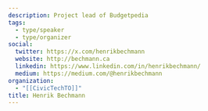 ```yaml
---
description: Project lead of Budgetpedia
tags:
  - type/speaker
  - type/organizer
social:
  twitter: https://x.com/henrikbechmann
  website: http://bechmann.ca
  linkedin: https://www.linkedin.com/in/henrikbechmann/
  medium: https://medium.com/@henrikbechmann
organization:
  - "[[CivicTechTO]]"
title: Henrik Bechmann
---
```

